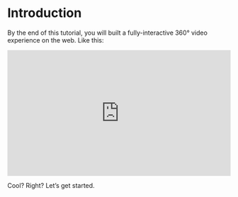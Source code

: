 # Introduction

By the end of this tutorial, you will built a fully-interactive 360° video experience on the web. Like this:

<div style="
	position: relative;
	padding-bottom: 56.25%;
">
<iframe
	src="https://codepen.io/eeeps/live/MQpOpx"
	frameborder="0"
	allowfullscreen
	style="
		position: absolute;
		top: 0;
		left: 0;
		width: 100%;
		height: 100%;
	">
</iframe>
</div>


Cool? Right? Let’s get started.